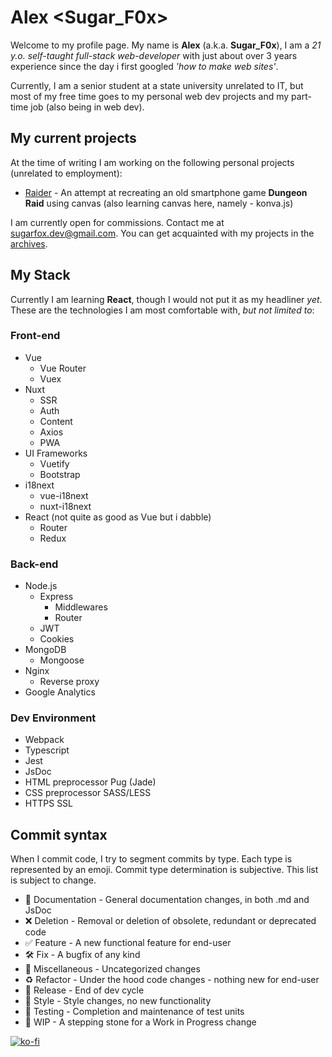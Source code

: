 # Alex <Sugar_F0x>

Welcome to my profile page. My name is **Alex** (a.k.a. **Sugar_F0x**),
I am a _21 y.o. self-taught full-stack web-developer_ with just about
over 3 years experience since the day i first googled
_'how to make web sites'_.

Currently, I am a senior student at a state university
unrelated to IT, but most of my free time goes to my personal
web dev projects and my part-time job (also being in web dev).

## My current projects

At the time of writing I am working on the following personal projects
(unrelated to employment):

* [Raider](https://github.com/SugarF0x/raider)
        - An attempt at recreating an old smartphone game **Dungeon Raid**
        using canvas (also learning canvas here, namely - konva.js)

I am currently open for commissions.
Contact me at [sugarfox.dev@gmail.com](mailto:sugarfox.dev@gmail.com).
You can get acquainted with my projects in the [archives](https://archive.sugarfox.ru).

## My Stack

Currently I am learning **React**, though I would not put it as my headliner _yet_.
These are the technologies I am most comfortable with, _but not limited to_:

### Front-end

* Vue
    * Vue Router
    * Vuex
* Nuxt
    * SSR
    * Auth
    * Content
    * Axios
    * PWA
* UI Frameworks
    * Vuetify
    * Bootstrap
* i18next
    * vue-i18next
    * nuxt-i18next
* React (not quite as good as Vue but i dabble)
    * Router
    * Redux
    
### Back-end

* Node.js
    * Express
        * Middlewares
        * Router
    * JWT
    * Cookies
* MongoDB
    * Mongoose
* Nginx
    * Reverse proxy
* Google Analytics

### Dev Environment

* Webpack
* Typescript
* Jest
* JsDoc
* HTML preprocessor Pug (Jade)
* CSS preprocessor SASS/LESS
* HTTPS SSL

## Commit syntax 

When I commit code, I try to segment commits by type.
Each type is represented by an emoji.
Commit type determination is subjective.
This list is subject to change.

* :blue_book: Documentation - General documentation changes, in both .md and JsDoc
* :x: Deletion - Removal or deletion of obsolete, redundant or deprecated code
* :white_check_mark: Feature - A new functional feature for end-user
* :hammer_and_wrench: Fix - A bugfix of any kind
* :corn: Miscellaneous - Uncategorized changes
* :recycle: Refactor - Under the hood code changes - nothing new for end-user
* :milky_way: Release - End of dev cycle
* :art: Style - Style changes, no new functionality
* :pill: Testing - Completion and maintenance of test units
* :construction: WIP - A stepping stone for a Work in Progress change

[![ko-fi](https://www.ko-fi.com/img/githubbutton_sm.svg)](https://ko-fi.com/Z8Z72XA7P)
